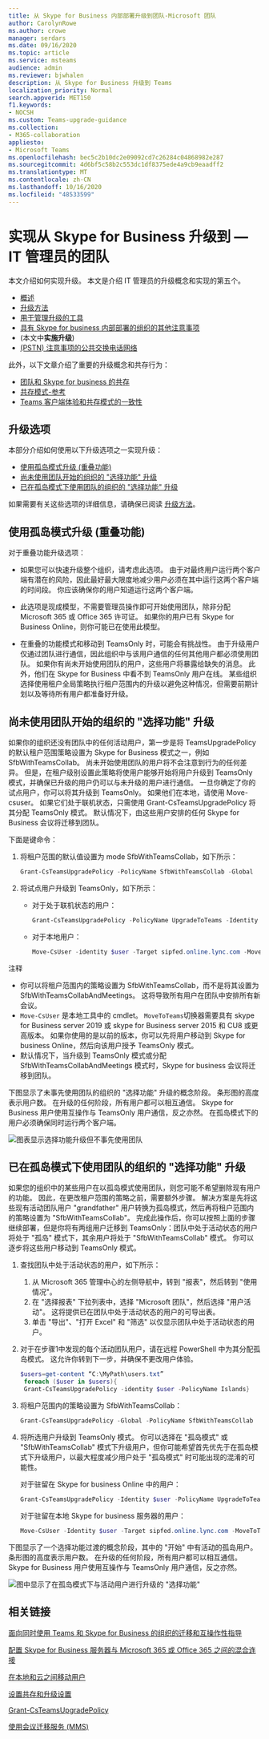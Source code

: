 ```yaml
---
title: 从 Skype for Business 内部部署升级到团队-Microsoft 团队
author: CarolynRowe
ms.author: crowe
manager: serdars
ms.date: 09/16/2020
ms.topic: article
ms.service: msteams
audience: admin
ms.reviewer: bjwhalen
description: 从 Skype for Business 升级到 Teams
localization_priority: Normal
search.appverid: MET150
f1.keywords:
- NOCSH
ms.custom: Teams-upgrade-guidance
ms.collection:
- M365-collaboration
appliesto:
- Microsoft Teams
ms.openlocfilehash: bec5c2b10dc2e09092cd7c26284c04868982e287
ms.sourcegitcommit: 4d6bf5c58b2c553dc1df8375ede4a9cb9eaadff2
ms.translationtype: MT
ms.contentlocale: zh-CN
ms.lasthandoff: 10/16/2020
ms.locfileid: "48533599"
---
```

# <a name="implement-your-upgrade-from-skype-for-business-to-teams-mdash-for-it-administrators"></a>实现从 Skype for Business 升级到 &mdash; IT 管理员的团队

本文介绍如何实现升级。 本文是介绍 IT 管理员的升级概念和实现的第五个。  

- [概述](upgrade-to-teams-on-prem-overview.md)
- [升级方法](upgrade-to-teams-on-prem-upgrade-methods.md)
- [用于管理升级的工具](upgrade-to-teams-on-prem-tools.md)
- [具有 Skype for business 内部部署的组织的其他注意事项](upgrade-to-teams-on-prem-considerations.md)
-  (本文中**实施升级**) 
- [ (PSTN) 注意事项的公共交换电话网络](upgrade-to-teams-on-prem-pstn-considerations.md)

此外，以下文章介绍了重要的升级概念和共存行为：

- [团队和 Skype for business 的共存](upgrade-to-teams-on-prem-coexistence.md)
- [共存模式-参考](migration-interop-guidance-for-teams-with-skype.md)
- [Teams 客户端体验和共存模式的一致性](teams-client-experience-and-conformance-to-coexistence-modes.md)

## <a name="upgrade-options"></a>升级选项

本部分介绍如何使用以下升级选项之一实现升级：

- [使用孤岛模式升级 (重叠功能) ](#overlapping-capabilities-upgrade-using-islands-mode)
- [尚未使用团队开始的组织的 "选择功能" 升级](#a-select-capabilities-upgrade-for-an-organization-that-has-not-yet-started-using-teams)
- [已在孤岛模式下使用团队的组织的 "选择功能" 升级](#a-select-capabilities-upgrade-for-an-organization-that-is-already-using-teams-in-islands-mode)

如果需要有关这些选项的详细信息，请确保已阅读 [升级方法](upgrade-to-teams-on-prem-upgrade-methods.md)。

## <a name="overlapping-capabilities-upgrade-using-islands-mode"></a>使用孤岛模式升级 (重叠功能) 

对于重叠功能升级选项：

- 如果您可以快速升级整个组织，请考虑此选项。  由于对最终用户运行两个客户端有潜在的风险，因此最好最大限度地减少用户必须在其中运行这两个客户端的时间段。 你应该确保你的用户知道运行这两个客户端。

- 此选项是现成模型，不需要管理员操作即可开始使用团队，除非分配 Microsoft 365 或 Office 365 许可证。 如果你的用户已有 Skype for Business Online，则你可能已在使用此模型。

- 在重叠的功能模式和移动到 TeamsOnly 时，可能会有挑战性。 由于升级用户仅通过团队进行通信，因此组织中与该用户通信的任何其他用户都必须使用团队。  如果你有尚未开始使用团队的用户，这些用户将暴露给缺失的消息。 此外，他们在 Skype for Business 中看不到 TeamsOnly 用户在线。 某些组织选择使用租户全局策略执行租户范围内的升级以避免这种情况，但需要前期计划以及等待所有用户都准备好升级。


## <a name="a-select-capabilities-upgrade-for-an-organization-that-has-not-yet-started-using-teams"></a>尚未使用团队开始的组织的 "选择功能" 升级

如果你的组织还没有团队中的任何活动用户，第一步是将 TeamsUpgradePolicy 的默认租户范围策略设置为 Skype for Business 模式之一，例如 SfbWithTeamsCollab。  尚未开始使用团队的用户将不会注意到行为的任何差异。 但是，在租户级别设置此策略将使用户能够开始将用户升级到 TeamsOnly 模式，并确保已升级的用户仍可以与未升级的用户进行通信。  一旦你确定了你的试点用户，你可以将其升级到 TeamsOnly。  如果他们在本地，请使用 Move-csuser。 如果它们处于联机状态，只需使用 Grant-CsTeamsUpgradePolicy 将其分配 TeamsOnly 模式。 默认情况下，由这些用户安排的任何 Skype for Business 会议将迁移到团队。

下面是键命令：

1. 将租户范围的默认值设置为 mode SfbWithTeamsCollab，如下所示：

   ```PowerShell
   Grant-CsTeamsUpgradePolicy -PolicyName SfbWithTeamsCollab -Global
   ```

2. 将试点用户升级到 TeamsOnly，如下所示：

   - 对于处于联机状态的用户：

     ```PowerShell
     Grant-CsTeamsUpgradePolicy -PolicyName UpgradeToTeams -Identity $username 
     ```

   - 对于本地用户：

     ```PowerShell
     Move-CsUser -identity $user -Target sipfed.online.lync.com -MoveToTeams -credential $cred 
     ```

注释
 
- 你可以将租户范围内的策略设置为 SfbWithTeamsCollab，而不是将其设置为 SfbWithTeamsCollabAndMeetings。 这将导致所有用户在团队中安排所有新会议。
- `Move-CsUser` 是本地工具中的 cmdlet。 `MoveToTeams`切换器需要具有 skype for Business server 2019 或 skype for Business server 2015 和 CU8 或更高版本。 如果你使用的是以前的版本，你可以先将用户移动到 Skype for business Online，然后向该用户授予 TeamsOnly 模式。
- 默认情况下，当升级到 TeamsOnly 模式或分配 SfbWithTeamsCollabAndMeetings 模式时，Skype for business 会议将迁移到团队。  

下图显示了未事先使用团队的组织的 "选择功能" 升级的概念阶段。 条形图的高度表示用户数。 在升级的任何阶段，所有用户都可以相互通信。  Skype for Business 用户使用互操作与 TeamsOnly 用户通信，反之亦然。 在孤岛模式下的用户必须确保同时运行两个客户端。

![图表显示选择功能升级但不事先使用团队](media/teams-upgrade-1.png)


## <a name="a-select-capabilities-upgrade-for-an-organization-that-is-already-using-teams-in-islands-mode"></a>已在孤岛模式下使用团队的组织的 "选择功能" 升级

如果您的组织中的某些用户在以孤岛模式使用团队，则您可能不希望删除现有用户的功能。 因此，在更改租户范围的策略之前，需要额外步骤。 解决方案是先将这些现有活动团队用户 "grandfather" 用户转换为孤岛模式，然后再将租户范围内的策略设置为 "SfbWithTeamsCollab"。  完成此操作后，你可以按照上面的步骤继续部署，但是你将有两组用户迁移到 TeamsOnly：团队中处于活动状态的用户将处于 "孤岛" 模式下，其余用户将处于 "SfbWithTeamsCollab" 模式。 你可以逐步将这些用户移动到 TeamsOnly 模式。

1. 查找团队中处于活动状态的用户，如下所示：

   1. 从 Microsoft 365 管理中心的左侧导航中，转到 "报表"，然后转到 "使用情况"。 
   2. 在 "选择报表" 下拉列表中，选择 "Microsoft 团队"，然后选择 "用户活动"。 这将提供已在团队中处于活动状态的用户的可导出表。 
   3. 单击 "导出"、"打开 Excel" 和 "筛选" 以仅显示团队中处于活动状态的用户。

2. 对于在步骤1中发现的每个活动团队用户，请在远程 PowerShell 中为其分配孤岛模式。 这允许你转到下一步，并确保不更改用户体验。  

   ```PowerShell
   $users=get-content “C:\MyPath\users.txt” 
    foreach ($user in $users){ 
    Grant-CsTeamsUpgradePolicy -identity $user -PolicyName Islands} 
   ```

3. 将租户范围内的策略设置为 SfbWithTeamsCollab：

   ```PowerShell
   Grant-CsTeamsUpgradePolicy -Global -PolicyName SfbWithTeamsCollab 
   ```

4. 将所选用户升级到 TeamsOnly 模式。 你可以选择在 "孤岛模式" 或 "SfbWithTeamsCollab" 模式下升级用户，但你可能希望首先优先于在孤岛模式下升级用户，以最大程度减少用户处于 "孤岛模式" 时可能出现的混淆的可能性。   

   对于驻留在 Skype for business Online 中的用户：  

   ```PowerShell
   Grant-CsTeamsUpgradePolicy -Identity $user -PolicyName UpgradeToTeams 
   ```

   对于驻留在本地 Skype for business 服务器的用户：  

   ```PowerShell
   Move-CsUser -Identity $user -Target sipfed.online.lync.com -MoveToTeams -credential $cred 
   ```

下图显示了一个选择功能过渡的概念阶段，其中的 "开始" 中有活动的孤岛用户。 条形图的高度表示用户数。 在升级的任何阶段，所有用户都可以相互通信。  Skype for Business 用户使用互操作与 TeamsOnly 用户通信，反之亦然。 


![图中显示了在孤岛模式下与活动用户进行升级的 "选择功能"](media/teams-upgrade-2.png)

   



## <a name="related-links"></a>相关链接

[面向同时使用 Teams 和 Skype for Business 的组织的迁移和互操作性指导](migration-interop-guidance-for-teams-with-skype.md) 

[配置 Skype for Business 服务器与 Microsoft 365 或 Office 365 之间的混合连接](https://docs.microsoft.com/SkypeForBusiness/hybrid/configure-hybrid-connectivity)

[在本地和云之间移动用户](https://docs.microsoft.com/SkypeForBusiness/hybrid/move-users-between-on-premises-and-cloud)

[设置共存和升级设置](setting-your-coexistence-and-upgrade-settings.md)

[Grant-CsTeamsUpgradePolicy](https://docs.microsoft.com/powershell/module/skype/grant-csteamsupgradepolicy?view=skype-ps)

[使用会议迁移服务 (MMS) ](https://docs.microsoft.com/skypeforbusiness/audio-conferencing-in-office-365/setting-up-the-meeting-migration-service-mms)

